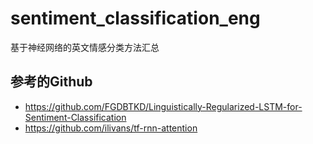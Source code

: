 # sentiment_classification_eng
基于神经网络的英文情感分类方法汇总

## 参考的Github

- https://github.com/FGDBTKD/Linguistically-Regularized-LSTM-for-Sentiment-Classification 
- https://github.com/ilivans/tf-rnn-attention 
